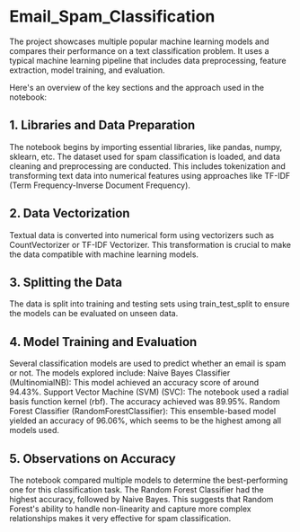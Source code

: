 # Email_Spam_Classification

The project showcases multiple popular machine learning models and compares their performance on a text classification problem. It uses a typical machine learning pipeline that includes data preprocessing, feature extraction, model training, and evaluation.

Here's an overview of the key sections and the approach used in the notebook:

## 1. Libraries and Data Preparation
The notebook begins by importing essential libraries, like pandas, numpy, sklearn, etc.
The dataset used for spam classification is loaded, and data cleaning and preprocessing are conducted. This includes tokenization and transforming text data into numerical features using approaches like TF-IDF (Term Frequency-Inverse Document Frequency).

## 2. Data Vectorization
Textual data is converted into numerical form using vectorizers such as CountVectorizer or TF-IDF Vectorizer. This transformation is crucial to make the data compatible with machine learning models.

## 3. Splitting the Data
The data is split into training and testing sets using train_test_split to ensure the models can be evaluated on unseen data.

## 4. Model Training and Evaluation
Several classification models are used to predict whether an email is spam or not. The models explored include:
Naive Bayes Classifier (MultinomialNB): This model achieved an accuracy score of around 94.43%.
Support Vector Machine (SVM) (SVC): The notebook used a radial basis function kernel (rbf). The accuracy achieved was 89.95%.
Random Forest Classifier (RandomForestClassifier): This ensemble-based model yielded an accuracy of 96.06%, which seems to be the highest among all models used.

## 5. Observations on Accuracy
The notebook compared multiple models to determine the best-performing one for this classification task.
The Random Forest Classifier had the highest accuracy, followed by Naive Bayes. This suggests that Random Forest's ability to handle non-linearity and capture more complex relationships makes it very effective for spam classification.
